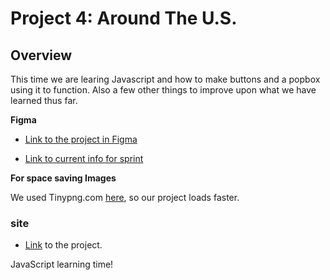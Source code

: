 # Project 4: Around The U.S.

## Overview

This time we are learing Javascript and how to make buttons and a popbox using it to function.
Also a few other things to improve upon what we have learned thus far.

**Figma**

* [Link to the project in Figma](https://www.figma.com/file/mUgu8OSHWE0M6p6vfwmdu9/Sprint-4-Around-The-U.S.-desktop-mobile?node-id=0%3A1)

* [Link to current info for sprint](https://www.figma.com/file/0ksyBmqLExMRhXx6RmRUjn/Sprint-9-%2F-JS-(EN)?node-id=0%3A1)

**For space saving Images**

We used Tinypng.com [here](https://tinypng.com/), so our project loads faster. 

### site

  * [Link](https://code-yandex.github.io/web_project_4/) to the project.

JavaScript learning time!